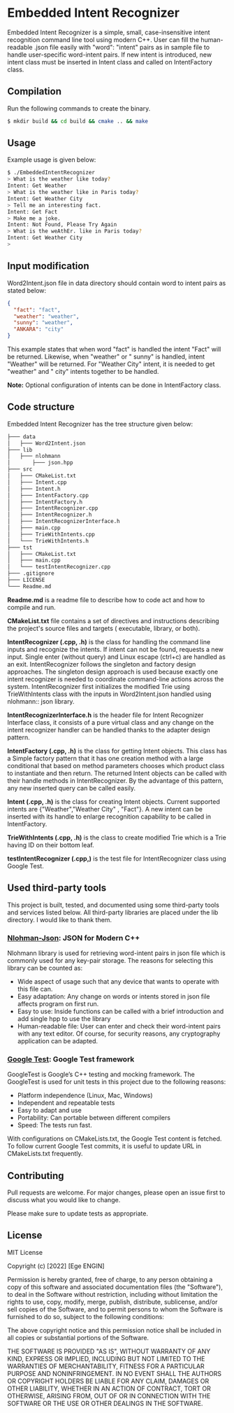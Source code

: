 # Embedded Intent Recognizer

Embedded Intent Recognizer is a simple, small, case-insensitive intent recognition command line tool using modern C++.
User can fill the human-readable .json file easily with "word": "intent" pairs as in sample file to handle user-specific
word-intent pairs. If new intent is introduced, new intent class must be inserted in Intent class and called on
IntentFactory class.

## Compilation

Run the following commands to create the binary.

```bash
$ mkdir build && cd build && cmake .. && make
```

## Usage

Example usage is given below:

```bash
$ ./EmbeddedIntentRecognizer
> What is the weather like today?
Intent: Get Weather
> What is the weather like in Paris today?
Intent: Get Weather City
> Tell me an interesting fact.
Intent: Get Fact
> Make me a joke.
Intent: Not Found, Please Try Again
> What is the weAthEr. like in Paris today?
Intent: Get Weather City
>
```

## Input modification

Word2Intent.json file in data directory should contain word to intent pairs as stated below:

```json
{
  "fact": "fact",
  "weather": "weather",
  "sunny": "weather",
  "ANKARA": "city"
}
```

This example states that when word "fact" is handled the intent "Fact" will be returned. Likewise, when "weather" or "
sunny" is handled, intent "Weather" will be returned. For "Weather City" intent, it is needed to get "weather" and "
city" intents together to be handled.

**Note:** Optional configuration of intents can be done in IntentFactory class.

## Code structure

Embedded Intent Recognizer has the tree structure given below:

```bash
├─── data
│   ├─── Word2Intent.json
├─── lib
│   ├─── nlohmann
│       ├─── json.hpp
├─── src
│   ├─── CMakeList.txt
│   ├─── Intent.cpp
│   ├─── Intent.h
│   ├─── IntentFactory.cpp
│   ├─── IntentFactory.h
│   ├─── IntentRecognizer.cpp
│   ├─── IntentRecognizer.h
│   ├─── IntentRecognizerInterface.h
│   ├─── main.cpp
│   ├─── TrieWithIntents.cpp
│   └─── TrieWithIntents.h
├─── tst
│   ├─── CMakeList.txt
│   ├─── main.cpp
│   └─── testIntentRecognizer.cpp
├─── .gitignore
├─── LICENSE
└─── Readme.md
```

**Readme.md** is a readme file to describe how to code act and how to compile and run.

**CMakeList.txt** file contains a set of directives and instructions describing the project's source files and targets (
executable, library, or both).

**IntentRecognizer (.cpp, .h)** is the class for handling the command line inputs and recognize the intents. If intent
can not be found, requests a new input. Single enter (without query) and Linux escape (ctrl+c) are handled as an exit.
IntentRecognizer follows the singleton and factory design approaches. The singleton design approach is used because
exactly one intent recognizer is needed to coordinate command-line actions across the system. IntentRecognizer first
initializes the modified Trie using TrieWithIntents class with the inputs in Word2Intent.json handled using nlohmann::
json library.

**IntentRecognizerInterface.h** is the header file for Intent Recognizer Interface class, it consists of a pure virtual
class and any change on the intent recognizer handler can be handled thanks to the adapter design pattern.

**IntentFactory (.cpp, .h)** is the class for getting Intent objects. This class has a Simple factory pattern that it
has one creation method with a large conditional that based on method parameters chooses which product class to
instantiate and then return. The returned Intent objects can be called with their handle methods in IntentRecognizer. By
the advantage of this pattern, any new inserted query can be called easily.

**Intent (.cpp, .h)** is the class for creating Intent objects. Current supported intents are {"Weather","Weather City"
, "Fact"}. A new intent can be inserted with its handle to enlarge recognition capability to be called in IntentFactory.

**TrieWithIntents (.cpp, .h)** is the class to create modified Trie which is a Trie having ID on their bottom leaf.

**testIntentRecognizer (.cpp,)** is the test file for IntentRecognizer class using Google Test.

## Used third-party tools

This project is built, tested, and documented using some third-party tools and services listed below. All third-party
libraries are placed under the lib directory. I would like to thank them.

### [Nlohman-Json](https://github.com/nlohmann/json): JSON for Modern C++

Nlohmann library is used for retrieving word-intent pairs in json file which is commonly used for any key-pair storage.
The reasons for selecting this library can be counted as:

- Wide aspect of usage such that any device that wants to operate with this file can.
- Easy adaptation: Any change on words or intents stored in json file affects program on first run.
- Easy to use: Inside functions can be called with a brief introduction and add single hpp to use the library
- Human-readable file: User can enter and check their word-intent pairs with any text editor. Of course, for security
  reasons, any cryptography application can be adapted.

### [Google Test](https://github.com/google/googletest): Google Test framework

GoogleTest is Google’s C++ testing and mocking framework. The GoogleTest is used for unit tests in this project due to
the following reasons:

- Platform independence (Linux, Mac, Windows)
- Independent and repeatable tests
- Easy to adapt and use
- Portability: Can portable between different compilers
- Speed: The tests run fast.

With configurations on CMakeLists.txt, the Google Test content is fetched. To follow current Google Test commits, it is
useful to update URL in CMakeLists.txt frequently.

## Contributing

Pull requests are welcome. For major changes, please open an issue first to discuss what you would like to change.

Please make sure to update tests as appropriate.

## License

MIT License

Copyright (c) [2022] [Ege ENGIN]

Permission is hereby granted, free of charge, to any person obtaining a copy of this software and associated
documentation files (the "Software"), to deal in the Software without restriction, including without limitation the
rights to use, copy, modify, merge, publish, distribute, sublicense, and/or sell copies of the Software, and to permit
persons to whom the Software is furnished to do so, subject to the following conditions:

The above copyright notice and this permission notice shall be included in all copies or substantial portions of the
Software.

THE SOFTWARE IS PROVIDED "AS IS", WITHOUT WARRANTY OF ANY KIND, EXPRESS OR IMPLIED, INCLUDING BUT NOT LIMITED TO THE
WARRANTIES OF MERCHANTABILITY, FITNESS FOR A PARTICULAR PURPOSE AND NONINFRINGEMENT. IN NO EVENT SHALL THE AUTHORS OR
COPYRIGHT HOLDERS BE LIABLE FOR ANY CLAIM, DAMAGES OR OTHER LIABILITY, WHETHER IN AN ACTION OF CONTRACT, TORT OR
OTHERWISE, ARISING FROM, OUT OF OR IN CONNECTION WITH THE SOFTWARE OR THE USE OR OTHER DEALINGS IN THE SOFTWARE.